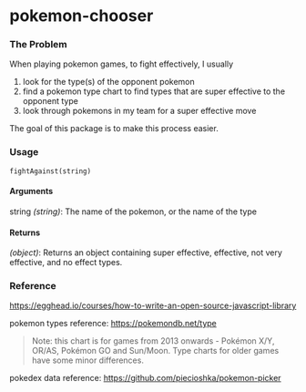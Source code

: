 # pokemon-chooser

### The Problem

When playing pokemon games, to fight effectively, I usually
1. look for the type(s) of the opponent pokemon
2. find a pokemon type chart to find types that are super effective to the opponent type
3. look through pokemons in my team for a super effective move

The goal of this package is to make this process easier.

### Usage

`fightAgainst(string)`

#### Arguments

string *(string)*: The name of the pokemon, or the name of the type

#### Returns

*(object)*: Returns an object containing super effective, effective, not very effective, and no effect types.

### Reference

https://egghead.io/courses/how-to-write-an-open-source-javascript-library

pokemon types reference: https://pokemondb.net/type

> Note: this chart is for games from 2013 onwards - Pokémon X/Y, OR/AS, Pokémon GO and Sun/Moon. Type charts for older games have some minor differences.

pokedex data reference: https://github.com/piecioshka/pokemon-picker 
